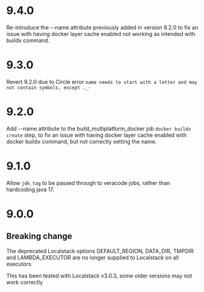 # 9.4.0
Re-introduce the --name attribute previously added in version 9.2.0 to fix an issue with having
docker layer cache enabled not working as intended with buildx command.

# 9.3.0

Revert 9.2.0 due to Circle error `name needs to start with a letter and may not contain symbols, except ._-`

# 9.2.0

Add --name attribute to the build_multiplatform_docker job `docker buildx create` step, to fix an issue with having
docker layer cache enabled with docker buildx command, but not correctly setting the name.

# 9.1.0

Allow `jdk_tag` to be passed through to veracode jobs, rather than hardcoding java 17.

# 9.0.0

## Breaking change

The deprecated Localstack options DEFAULT_REGION, DATA_DIR, TMPDIR and LAMBDA_EXECUTOR are no longer supplied to Localstack on all executors

This has been tested with Localstack v3.0.3, some older versions may not work correctly
